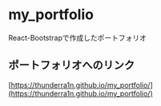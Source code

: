 # my_portfolio
 React-Bootstrapで作成したポートフォリオ

## ポートフォリオへのリンク
[https://thunderra1n.github.io/my_portfolio/](https://thunderra1n.github.io/my_portfolio/)